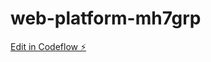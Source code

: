 # web-platform-mh7grp

[Edit in Codeflow ⚡️](https://stackblitz.com/~/github.com/DIodide/web-platform-mh7grp)